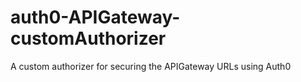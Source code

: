 # auth0-APIGateway-customAuthorizer
A custom authorizer for securing the APIGateway URLs using Auth0
